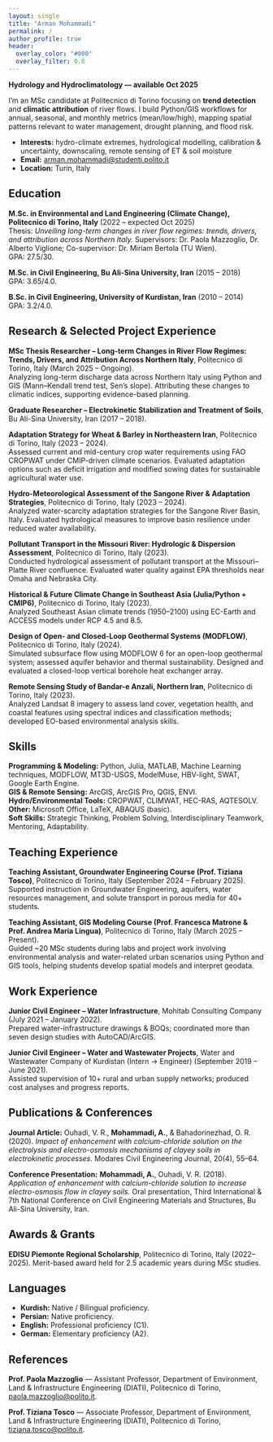 ```yaml
---
layout: single
title: "Arman Mohammadi"
permalink: /
author_profile: true
header:
  overlay_color: "#000"
  overlay_filter: 0.0
---
```


**Hydrology and Hydroclimatology — available Oct 2025**

I’m an MSc candidate at Politecnico di Torino focusing on **trend detection** and **climatic attribution** of river flows. I build Python/GIS workflows for annual, seasonal, and monthly metrics (mean/low/high), mapping spatial patterns relevant to water management, drought planning, and flood risk.

- **Interests:** hydro-climate extremes, hydrological modelling, calibration & uncertainty, downscaling, remote sensing of ET & soil moisture
- **Email:** arman.mohammadi@studenti.polito.it
- **Location:** Turin, Italy

## Education

**M.Sc. in Environmental and Land Engineering (Climate Change), Politecnico di Torino, Italy** (2022 – expected Oct 2025)  
Thesis: *Unveiling long-term changes in river flow regimes: trends, drivers, and attribution across Northern Italy.* Supervisors: Dr. Paola Mazzoglio, Dr. Alberto Viglione; Co-supervisor: Dr. Miriam Bertola (TU Wien).  
GPA: 27.5/30.

**M.Sc. in Civil Engineering, Bu Ali-Sina University, Iran** (2015 – 2018)  
GPA: 3.65/4.0.

**B.Sc. in Civil Engineering, University of Kurdistan, Iran** (2010 – 2014)  
GPA: 3.2/4.0.

## Research & Selected Project Experience

**MSc Thesis Researcher – Long-term Changes in River Flow Regimes: Trends, Drivers, and Attribution Across Northern Italy**, Politecnico di Torino, Italy (March 2025 – Ongoing).  
Analyzing long-term discharge data across Northern Italy using Python and GIS (Mann–Kendall trend test, Sen’s slope). Attributing these changes to climatic indices, supporting evidence-based planning.

**Graduate Researcher – Electrokinetic Stabilization and Treatment of Soils**, Bu Ali-Sina University, Iran (2017 – 2018).  

**Adaptation Strategy for Wheat & Barley in Northeastern Iran**, Politecnico di Torino, Italy (2023 – 2024).  
Assessed current and mid-century crop water requirements using FAO CROPWAT under CMIP-driven climate scenarios. Evaluated adaptation options such as deficit irrigation and modified sowing dates for sustainable agricultural water use.

**Hydro-Meteorological Assessment of the Sangone River & Adaptation Strategies**, Politecnico di Torino, Italy (2023 – 2024).  
Analyzed water-scarcity adaptation strategies for the Sangone River Basin, Italy. Evaluated hydrological measures to improve basin resilience under reduced water availability.

**Pollutant Transport in the Missouri River: Hydrologic & Dispersion Assessment**, Politecnico di Torino, Italy (2023).  
Conducted hydrological assessment of pollutant transport at the Missouri–Platte River confluence. Evaluated water quality against EPA thresholds near Omaha and Nebraska City.

**Historical & Future Climate Change in Southeast Asia (Julia/Python + CMIP6)**, Politecnico di Torino, Italy (2023).  
Analyzed Southeast Asian climate trends (1950–2100) using EC-Earth and ACCESS models under RCP 4.5 and 8.5.

**Design of Open- and Closed-Loop Geothermal Systems (MODFLOW)**, Politecnico di Torino, Italy (2024).  
Simulated subsurface flow using MODFLOW 6 for an open-loop geothermal system; assessed aquifer behavior and thermal sustainability. Designed and evaluated a closed-loop vertical borehole heat exchanger array.

**Remote Sensing Study of Bandar-e Anzali, Northern Iran**, Politecnico di Torino, Italy (2023).  
Analyzed Landsat 8 imagery to assess land cover, vegetation health, and coastal features using spectral indices and classification methods; developed EO-based environmental analysis skills.

## Skills

**Programming & Modeling:** Python, Julia, MATLAB, Machine Learning techniques, MODFLOW, MT3D-USGS, ModelMuse, HBV-light, SWAT, Google Earth Engine.  
**GIS & Remote Sensing:** ArcGIS, ArcGIS Pro, QGIS, ENVI.  
**Hydro/Environmental Tools:** CROPWAT, CLIMWAT, HEC-RAS, AQTESOLV.  
**Other:** Microsoft Office, LaTeX, ABAQUS (basic).  
**Soft Skills:** Strategic Thinking, Problem Solving, Interdisciplinary Teamwork, Mentoring, Adaptability.

## Teaching Experience

**Teaching Assistant, Groundwater Engineering Course (Prof. Tiziana Tosco)**, Politecnico di Torino, Italy (September 2024 – February 2025).  
Supported instruction in Groundwater Engineering, aquifers, water resources management, and solute transport in porous media for 40+ students.

**Teaching Assistant, GIS Modeling Course (Prof. Francesca Matrone & Prof. Andrea Maria Lingua)**, Politecnico di Torino, Italy (March 2025 – Present).  
Guided ~20 MSc students during labs and project work involving environmental analysis and water-related urban scenarios using Python and GIS tools, helping students develop spatial models and interpret geodata.

## Work Experience

**Junior Civil Engineer – Water Infrastructure**, Mohitab Consulting Company (July 2021 – January 2022).  
Prepared water-infrastructure drawings & BOQs; coordinated more than seven design studies with AutoCAD/ArcGIS.

**Junior Civil Engineer – Water and Wastewater Projects**, Water and Wastewater Company of Kurdistan (Intern → Engineer) (September 2019 – June 2021).  
Assisted supervision of 10+ rural and urban supply networks; produced cost analyses and progress reports.

## Publications & Conferences

**Journal Article:** Ouhadi, V. R., **Mohammadi, A.**, & Bahadorinezhad, O. R. (2020). *Impact of enhancement with calcium-chloride solution on the electrolysis and electro-osmosis mechanisms of clayey soils in electrokinetic processes.* Modares Civil Engineering Journal, 20(4), 55–64.

**Conference Presentation:** **Mohammadi, A.**, Ouhadi, V. R. (2018). *Application of enhancement with calcium-chloride solution to increase electro-osmosis flow in clayey soils.* Oral presentation, Third International & 7th National Conference on Civil Engineering Materials and Structures, Bu Ali-Sina University, Iran.

## Awards & Grants

**EDISU Piemonte Regional Scholarship**, Politecnico di Torino, Italy (2022–2025). Merit-based award held for 2.5 academic years during MSc studies.

## Languages

- **Kurdish:** Native / Bilingual proficiency.  
- **Persian:** Native proficiency.  
- **English:** Professional proficiency (C1).  
- **German:** Elementary proficiency (A2).

## References

**Prof. Paola Mazzoglio** — Assistant Professor, Department of Environment, Land & Infrastructure Engineering (DIATI), Politecnico di Torino, paola.mazzoglio@polito.it.

**Prof. Tiziana Tosco** — Associate Professor, Department of Environment, Land & Infrastructure Engineering (DIATI), Politecnico di Torino, tiziana.tosco@polito.it.

